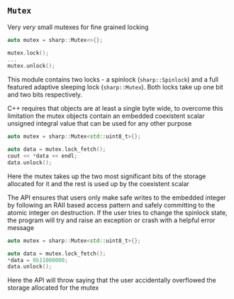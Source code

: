 `Mutex`
---------

Very *very* small mutexes for fine grained locking

```c++
auto mutex = sharp::Mutex<>{};

mutex.lock();
...
mutex.unlock();
```

This module contains two locks - a spinlock (`sharp::Spinlock`) and a full
featured adaptive sleeping lock (`sharp::Mutex`).  Both locks take up one
bit and two bits respectively.

C++ requires that objects are at least a single byte wide, to overcome this
limitation the mutex objects contain an embedded coexistent scalar unsigned
integral value that can be used for any other purpose

```c++
auto mutex = sharp::Mutex<std::uint8_t>{};

auto data = mutex.lock_fetch();
cout << *data << endl;
data.unlock();
```

Here the mutex takes up the two most significant bits of the storage allocated
for it and the rest is used up by the coexistent scalar

The API ensures that users only make safe writes to the embedded integer by
following an RAII based access pattern and safely committing to the atomic
integer on destruction.  If the user tries to change the spinlock state, the
program will try and raise an exception or crash with a helpful error message

```c++
auto mutex = sharp::Mutex<std::uint8_t>{};

auto data = mutex.lock_fetch();
*data = 0b11000000;
data.unlock();
```

Here the API will throw saying that the user accidentally overflowed the
storage allocated for the mutex
